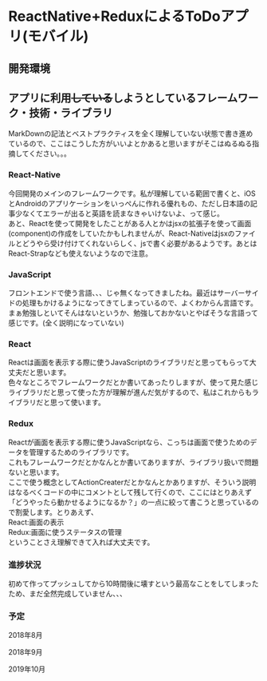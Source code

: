 # ReactNative+ReduxによるToDoアプリ(モバイル)
## 開発環境

## アプリに利用~~している~~しようとしているフレームワーク・技術・ライブラリ 
MarkDownの記法とベストプラクティスを全く理解していない状態で書き進めているので、ここはこうした方がいいよとかあると思いますがそこはぬるぬる指摘してください。。。<br>

### React-Native
今回開発のメインのフレームワークです。私が理解している範囲で書くと、iOSとAndroidのアプリケーションをいっぺんに作れる優れもの、ただし日本語の記事少なくてエラーが出ると英語を読まなきゃいけないよ、って感じ。<br>
あと、Reactを使って開発をしたことがある人とかはjsxの拡張子を使って画面(component)の作成をしていたかもしれませんが、React-Nativeはjsxのファイルとどうやら受け付けてくれないらしく、jsで書く必要があるようです。あとはReact-Strapなども使えないようなので注意。

### JavaScript
フロントエンドで使う言語、、、じゃ無くなってきましたね。最近はサーバーサイドの処理もかけるようになってきてしまっているので、よくわからん言語です。まぁ勉強しといてそんはないというか、勉強しておかないとやばそうな言語って感じです。(全く説明になっていない)
### React
Reactは画面を表示する際に使うJavaScriptのライブラリだと思ってもらって大丈夫だと思います。<br>
色々なところでフレームワークだとか書いてあったりしますが、使って見た感じライブラリだと思って使った方が理解が進んだ気がするので、私はこれからもライブラリだと思って使います。

### Redux
Reactが画面を表示する際に使うJavaScriptなら、こっちは画面で使うためのデータを管理するためのライブラリです。<br>
これもフレームワークだとかなんとか書いてありますが、ライブラリ扱いで問題ないと思います。<br>
ここで使う概念としてActionCreaterだとかなんとかありますが、そういう説明はなるべくコードの中にコメントとして残して行くので、ここにはとりあえず「どうやったら動かせるようになるか？」の一点に絞って書こうと思っているので割愛します。とりあえず、<br>
React:画面の表示<br>
Redux:画面に使うステータスの管理<br>
ということさえ理解できて入れば大丈夫です。
<!--
## クローンからの実行方法
とりあえずクローンして動かしたいという人の為に、クローンしたあとにどうやってこれを動かすかをまず書いて行きます。
(ファイルの構成などについても書いて行きます。ちょっとずつ頑張って書いて行きマンモス)
-->

### 進捗状況
初めて作ってプッシュしてから10時間後に壊すという最高なことをしてしまったため、まだ全然完成していません、、、<br>

### 予定
2018年8月<br>

2018年9月<br>

2019年10月<br>

